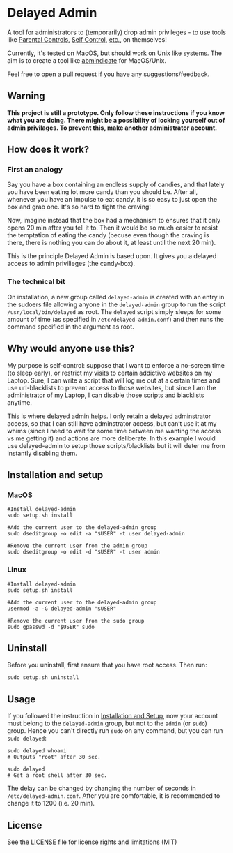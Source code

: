 # Delayed Admin

A tool for administrators to (temporarily) drop admin privileges - to use tools like [Parental Controls](https://support.apple.com/kb/PH18571), [Self Control](http://selfcontrolapp.com), [etc.](https://github.com/miheerdew/delayed-admin/wiki/Tools), on themselves!

Currently, it's tested on MacOS, but should work on Unix like systems. The aim is to create a tool like [abmindicate](http://www.pluckeye.net/abmindicate.html) for MacOS/Unix.

Feel free to open a pull request if you have any suggestions/feedback.

## Warning
**This project is still a prototype. Only follow these instructions if you know what you are doing. There might be a possibility of locking yourself out of admin privilages. To prevent this, make another administrator account.**

## How does it work?

### First an analogy
Say you have a box containing an endless supply of candies, and that lately you have been eating lot more candy than you should be. After all, whenever you have an impulse to eat candy, it is so easy to just open the box and grab one. It's so hard to fight the craving!

 Now, imagine instead that the box had a mechanism to ensures that it only opens 20 min after you tell it to. Then it would be so much easier to resist the temptation of eating the candy (becuse even though the craving is there, there is nothing you can do about it, at least until the next 20 min).

This is the principle Delayed Admin is based upon. It gives you a delayed access to admin privilieges (the candy-box).

### The technical bit

On installation, a new group called `delayed-admin` is created with an entry in the sudoers file allowing anyone in the `delayed-admin` group to run the script `/usr/local/bin/delayed` as root. The `delayed` script simply sleeps for some amount of time (as specified in `/etc/delayed-admin.conf`) and then runs the command specified in the argument as root.


## Why would anyone use this?

My purpose is self-control: suppose that I want to enforce a no-screen time (to sleep early), or restrict my visits to certain addictive websites on my Laptop. Sure, I can write a script that will log me out at a certain times and use url-blacklists to prevent access to those websites, but since I am the administrator of my Laptop, I can disable those scripts and blacklists anytime.

This is where delayed admin helps. I only retain a delayed adminstrator access, so that I can still have adminstrator access, but can’t use it at my whims (since I need to wait for some time between me wanting the access vs me getting it) and actions are more deliberate. In this example I would use delayed-admin to setup those scripts/blacklists but it will deter me from instantly disabling them.

## Installation and setup

### MacOS

```
#Install delayed-admin
sudo setup.sh install

#Add the current user to the delayed-admin group
sudo dseditgroup -o edit -a "$USER" -t user delayed-admin

#Remove the current user from the admin group
sudo dseditgroup -o edit -d "$USER" -t user admin
```

### Linux

```
#Install delayed-admin
sudo setup.sh install

#Add the current user to the delayed-admin group
usermod -a -G delayed-admin "$USER"

#Remove the current user from the sudo group
sudo gpasswd -d "$USER" sudo
```

## Uninstall
Before you uninstall, first ensure that you have root access. Then run:

```
sudo setup.sh uninstall
```

## Usage

If you followed the instruction in [Installation and Setup](#installation-and-setup), now your account must belong to the `delayed-admin` group, but not to the `admin` (or `sudo`) group. Hence you can't directly run `sudo` on any command, but you can run `sudo delayed`:

```
sudo delayed whoami
# Outputs "root" after 30 sec.

sudo delayed
# Get a root shell after 30 sec.
```

The delay can be changed by changing the number of seconds in `/etc/delayed-admin.conf`. After you are comfortable, it is recommended to change it to 1200 (i.e. 20 min).

## License

See the [LICENSE](LICENSE) file for license rights and limitations (MIT)
